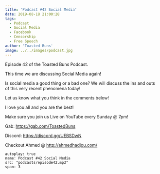 ```yaml
---
title: 'Podcast #42 Social Media'
date: 2019-08-18 21:00:28
tags:
  - Podcast
  - Social Media
  - Facebook
  - Censorship
  - Free Speech
author: 'Toasted Buns'
image: ../../images/podcast.jpg
---
```

Episode 42 of the Toasted Buns Podcast.

This time we are discussing Social Media again!

Is social media a good thing or a bad one? We will discuss the ins and outs of this very recent phenomena today!

Let us know what you think in the comments below!

I love you all and you are the best!

Make sure you join us Live on YouTube every Sunday @ 7pm!

Gab: https://gab.com/ToastedBuns

Discord: https://discord.gg/UEBSDwN

Checkout Ahmed @ http://ahmedhadjou.com/

<script async src="//pagead2.googlesyndication.com/pagead/js/adsbygoogle.js"></script><ins class="adsbygoogle" style="display:block; text-align:center;"  data-ad-layout="in-article"  data-ad-format="fluid"  data-ad-client="ca-pub-2164900147810573"  data-ad-slot="8817307412"></ins><script>(adsbygoogle = window.adsbygoogle || []).push({});</script>


```audio
autoplay: true
name: Podcast #42 Social Media
src: "podcasts/episode42.mp3"
span: 3
```
